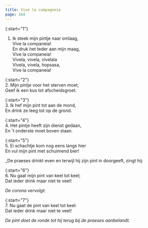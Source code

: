 ```yaml
---
title: Vive la compagneia
page: 164
---  
```


{:start="1"}  
1. Ik steek mijn pintje naar omlaag,  
Vive la companeia!  
En druk het teder aan mijn maag,  
Vive la companeia!  
Vivela, vivela, vivelala  
Vivela, vivela, hopsasa,  
Vive la companeia!  



{:start="2"}  
2. Mijn pintje voor het sterven moet,  
Geef ik een kus tot afscheidsgroet.  


{:start="3"}  
3. Ik hef mijn pint tot aan de mond,  
En drink ze leeg tot op de grond.  


{:start="4"}  
4. Het pintje heeft zijn dienst gedaan,  
En 't onderste moet boven staan.  


{:start="5"}  
5. Ei schachtje kom nog eens langs hier  
En vul mijn pint met schuimend bier!  


_De praeses drinkt even en terwijl hij zijn pint in doorgeeft,  zingt hij:  

{:start="6"}  
6. Nu gaat mijn pint van keel tot keel;  
Dat ieder drink maar niet te veel!  


_De corona vervolgt:_  

{:start="7"}  
7. Nu gaat de pint van keel tot keel:  
Dat ieder drink maar niet te veel!  


_De pint doet de ronde tot hij terug bij de praeses aanbelandt._  